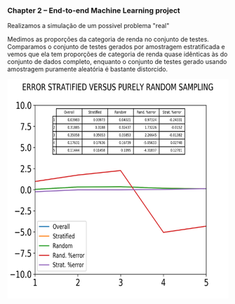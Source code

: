 ### Chapter 2 – End-to-end Machine Learning project
Realizamos a simulação de um possivel problema "real"


Medimos as proporções da categoria de renda no conjunto de testes. Comparamos o conjunto de testes gerados por amostragem estratificada e vemos que ela tem proporções de categoria de renda quase idênticas às do conjunto de dados completo, enquanto o conjunto de testes gerado usando amostragem puramente aleatória é bastante distorcido.


<img src="https://raw.githubusercontent.com/EwertonPSA/Practices_Machine_Learn/master/Book_Hands_On_ML/Images/end_to_end_project/stratified_versus_random.png" width="700" height="500" />


